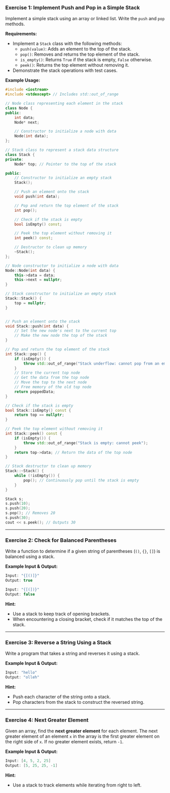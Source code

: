 ### **Exercise 1: Implement Push and Pop in a Simple Stack**
Implement a simple stack using an array or linked list. Write the `push` and `pop` methods.

**Requirements:**
- Implement a `Stack` class with the following methods:
    - `push(value)`: Adds an element to the top of the stack.
    - `pop()`: Removes and returns the top element of the stack.
    - `is_empty()`: Returns `True` if the stack is empty, `False` otherwise.
    - `peek()`: Returns the top element without removing it.
- Demonstrate the stack operations with test cases.

**Example Usage:**
```cpp
#include <iostream>
#include <stdexcept> // Includes std::out_of_range

// Node class representing each element in the stack
class Node {
public:
    int data;
    Node* next;

    // Constructor to initialize a node with data
    Node(int data);
};

// Stack class to represent a stack data structure
class Stack {
private:
    Node* top; // Pointer to the top of the stack

public:
    // Constructor to initialize an empty stack
    Stack();

    // Push an element onto the stack
    void push(int data);

    // Pop and return the top element of the stack
    int pop();

    // Check if the stack is empty
    bool isEmpty() const;

    // Peek the top element without removing it
    int peek() const;

    // Destructor to clean up memory
    ~Stack();
};

// Node constructor to initialize a node with data
Node::Node(int data) {
    this->data = data;
    this->next = nullptr;
}

// Stack constructor to initialize an empty stack
Stack::Stack() {
    top = nullptr;
}


// Push an element onto the stack
void Stack::push(int data) {
    // Set the new node's next to the current top
    // Make the new node the top of the stack
}

// Pop and return the top element of the stack
int Stack::pop() {
    if (isEmpty()) {
        throw std::out_of_range("Stack underflow: cannot pop from an empty stack");
    }
    // Store the current top node
    // Get the data from the top node
    // Move the top to the next node
    // Free memory of the old top node
    return poppedData;
}

// Check if the stack is empty
bool Stack::isEmpty() const {
    return top == nullptr;
}

// Peek the top element without removing it
int Stack::peek() const {
    if (isEmpty()) {
        throw std::out_of_range("Stack is empty: cannot peek");
    }
    return top->data; // Return the data of the top node
}

// Stack destructor to clean up memory
Stack::~Stack() {
    while (!isEmpty()) {
        pop(); // Continuously pop until the stack is empty
    }
}

Stack s;
s.push(10);
s.push(20);
s.pop(); // Removes 20
s.push(30);
cout << s.peek(); // Outputs 30
```

---

### **Exercise 2: Check for Balanced Parentheses**
Write a function to determine if a given string of parentheses (`()`, `{}`, `[]`) is balanced using a stack.

**Example Input & Output:**
```cpp
Input: "{[()]}"  
Output: true  

Input: "{[(])}"  
Output: false
```

**Hint:**
- Use a stack to keep track of opening brackets.
- When encountering a closing bracket, check if it matches the top of the stack.

---

### **Exercise 3: Reverse a String Using a Stack**
Write a program that takes a string and reverses it using a stack.

**Example Input & Output:**
```cpp
Input: "hello"
Output: "olleh"
```

**Hint:**
- Push each character of the string onto a stack.
- Pop characters from the stack to construct the reversed string.

---

### **Exercise 4: Next Greater Element**
Given an array, find the **next greater element** for each element. The next greater element of an element `x` in the array is the first greater element on the right side of `x`. If no greater element exists, return `-1`.

**Example Input & Output:**
```cpp
Input: [4, 5, 2, 25]
Output: [5, 25, 25, -1]
```

**Hint:**
- Use a stack to track elements while iterating from right to left.